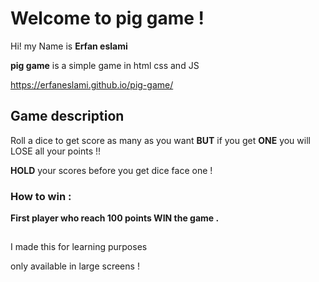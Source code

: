 # Welcome to pig game !

Hi! my Name is **Erfan eslami** 

**pig game** is a simple game in html css and JS

https://erfaneslami.github.io/pig-game/
## Game  description

Roll a dice to get score as many as you want 
**BUT** if you get **ONE** you will LOSE all your points !!

**HOLD** your scores before you get dice face one !

### How to win :
**First player who reach  100 points WIN the game .**

## 
I made this for learning purposes

only available in large screens !
